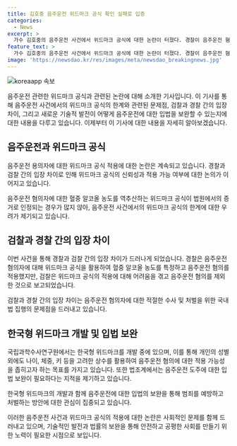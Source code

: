 ```yaml
---
title: 김호중 음주운전 위드마크 공식 확인 실패로 입증
categories:
  - News
excerpt: >
  가수 김호중의 음주운전 사건에서 위드마크 공식에 대한 논란이 터졌다. 경찰이 음주운전 혐의를 적용했지만, 검찰은 제외하며 둘 사이에 판단 차이가 드러났다. 법원은 위드마크 적용에 엄격하게 대응하고 있어 논란이 계속되고 있다. 한국형 위드마크를 개발 중인 국립과학수사연구원은 개인별 상수를 활용해 음주운전 혐의를 좁히는 목표로 개발 중이며, 법조계에서는 음주운전 도주에 대한 입법 보완이 필요하다는 지적이 나왔다.
feature_text: >
  가수 김호중의 음주운전 사건에서 위드마크 공식에 대한 논란이 터졌다. 경찰이 음주운전 혐의를 적용했지만, 검찰은 제외하며 둘 사이에 판단 차이가 드러났다. 법원은 위드마크 적용에 엄격하게 대응하고 있어 논란이 계속되고 있다. 한국형 위드마크를 개발 중인 국립과학수사연구원은 개인별 상수를 활용해 음주운전 혐의를 좁히는 목표로 개발 중이며, 법조계에서는 음주운전 도주에 대한 입법 보완이 필요하다는 지적이 나왔다.
image: 'https://newsdao.kr/res/images/meta/newsdao_breakingnews.jpg'
---
```


<p><img src="https://newsdao.kr/res/images/meta/newsdao_breakingnews.jpg" alt="koreaapp 속보" /></p>

<p>음주운전 관련한 위드마크 공식과 관련된 논란에 대해 소개한 기사입니다. 이 기사를 통해 음주운전 사건에서의 위드마크 공식의 한계와 관련된 문제점, 검찰과 경찰 간의 입장 차이, 그리고 새로운 기술적 발전이 어떻게 음주운전에 대한 입법을 보완할 수 있는지에 대한 내용을 다루고 있습니다. 이제부터 이 기사에 대한 내용을 자세히 알아보겠습니다. </p>

<h2 data-ke-size="size26">음주운전과 위드마크 공식</h2>

<p>음주운전 용의자에 대한 위드마크 공식 적용에 대한 논란은 계속되고 있습니다. 경찰과 검찰 간의 입장 차이로 인해 위드마크 공식의 신뢰성과 적용 가능 여부에 대한 논의가 이어지고 있습니다. </p>

<p data-ke-size="size16">음주운전 혐의자에 대한 혈중 알코올 농도를 역추산하는 위드마크 공식이 법원에서의 증거로 인정되는 경우가 많지 않아, 음주운전 사건에서의 위드마크 공식의 한계에 대한 우려가 제기되고 있습니다.</p>

<h2 data-ke-size="size26">검찰과 경찰 간의 입장 차이</h2>

<p>이번 사건을 통해 경찰과 검찰 간의 입장 차이가 드러나게 되었습니다. 경찰은 음주운전 혐의자에 대해 위드마크 공식을 활용하여 혈중 알코올 농도를 특정하고 음주운전 혐의를 적용했지만, 검찰은 위드마크 공식의 적용에 대해 어려움을 겪고 음주운전 혐의를 제외한 것으로 보고되었습니다.</p>

<p data-ke-size="size16">검찰과 경찰 간의 입장 차이는 음주운전 혐의자에 대한 적절한 수사 및 처벌을 위한 국내 법 집행의 문제점을 드러내고 있습니다.</p>

<h2 data-ke-size="size26">한국형 위드마크 개발 및 입법 보완</h2>

<p>국립과학수사연구원에서는 한국형 위드마크를 개발 중에 있으며, 이를 통해 개인의 성별 외에도 나이, 체중, 키 등을 고려한 상수를 활용하여 음주운전 혐의에 대한 적용 가능성을 좁히고자 하는 목표를 가지고 있습니다. 또한 법조계에서는 음주운전 도주에 대한 입법 보완이 필요하다는 지적을 제기하고 있습니다.</p>

<p data-ke-size="size16">한국형 위드마크의 개발과 함께 음주운전에 대한 입법의 보완을 통해 범죄를 예방하고 처벌하는 방안에 대한 관심이 집중되고 있습니다.</p>

<p>이러한 음주운전 사건과 위드마크 공식의 적용에 대한 논란은 사회적인 문제를 함께 드러내고 있으며, 기술적인 발전과 법률의 보완을 통해 안전하고 공평한 사회를 만들기 위한 노력이 필요한 시점으로 보입니다.</p>

